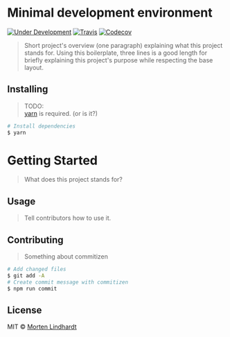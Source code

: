 # Minimal development environment

<!--- Add more badges from shields.io when needed -->
[![Under Development](https://img.shields.io/badge/under-development-orange.svg?style=flat-square)](https://github.com/r3Fuze/minimal-dev)
[![Travis](https://img.shields.io/travis/r3Fuze/minimal-dev.svg?style=flat-square)](https://travis-ci.org/r3Fuze/minimal-dev)
[![Codecov](https://img.shields.io/codecov/c/github/r3Fuze/minimal-dev.svg?style=flat-square)](https://codecov.io/gh/r3Fuze/minimal-dev)


> Short project's overview (one paragraph) explaining what this project stands for. Using this boilerplate, three lines is a good length for briefly explaining this project's purpose while respecting the base layout.


## Installing

> TODO:  
> [yarn](https://yarnpkg.com/en/docs/install) is required. (or is it?)

```sh
# Install dependencies
$ yarn
```

# Getting Started

> What does this project stands for?

## Usage

> Tell contributors how to use it.

## Contributing

> Something about commitizen

```sh
# Add changed files
$ git add -A
# Create commit message with commitizen
$ npm run commit
```

## License
MIT © [Morten Lindhardt](https://github.com/r3fuze)
